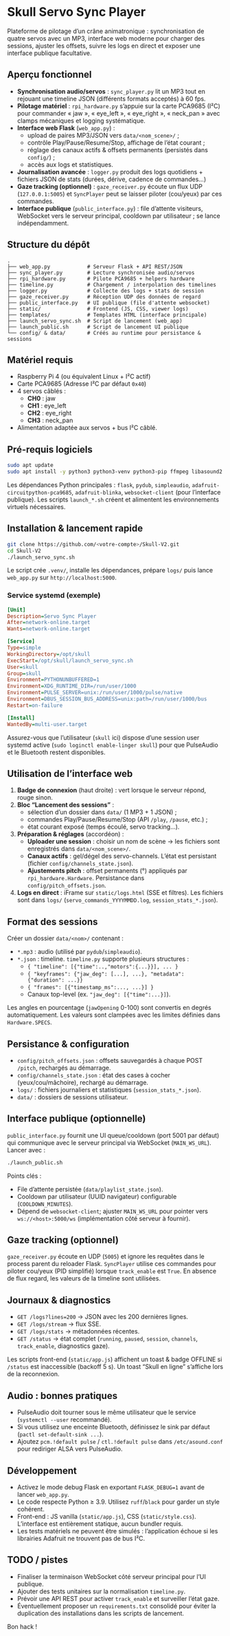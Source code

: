 ﻿# Skull Servo Sync Player

Plateforme de pilotage d’un crâne animatronique : synchronisation de quatre servos avec un MP3, interface web moderne pour charger des sessions, ajuster les offsets, suivre les logs en direct et exposer une interface publique facultative.

## Aperçu fonctionnel

- **Synchronisation audio/servos** : `sync_player.py` lit un MP3 tout en rejouant une timeline JSON (différents formats acceptés) à 60 fps.
- **Pilotage matériel** : `rpi_hardware.py` s’appuie sur la carte PCA9685 (I²C) pour commander « jaw », « eye_left », « eye_right », « neck_pan » avec clamps mécaniques et logging systématique.
- **Interface web Flask** (`web_app.py`) :
  - upload de paires MP3/JSON vers `data/<nom_scene>/` ;
  - contrôle Play/Pause/Resume/Stop, affichage de l’état courant ;
  - réglage des canaux actifs & offsets permanents (persistés dans `config/`) ;
  - accès aux logs et statistiques.
- **Journalisation avancée** : `logger.py` produit des logs quotidiens + fichiers JSON de stats (durées, dérive, cadence de commandes…)
- **Gaze tracking (optionnel)** : `gaze_receiver.py` écoute un flux UDP (`127.0.0.1:5005`) et `SyncPlayer` peut se laisser piloter (cou/yeux) par ces commandes.
- **Interface publique** (`public_interface.py`) : file d’attente visiteurs, WebSocket vers le serveur principal, cooldown par utilisateur ; se lance indépendamment.

## Structure du dépôt

```
.
├── web_app.py            # Serveur Flask + API REST/JSON
├── sync_player.py        # Lecture synchronisée audio/servos
├── rpi_hardware.py       # Pilote PCA9685 + helpers hardware
├── timeline.py           # Chargement / interpolation des timelines
├── logger.py             # Collecte des logs + stats de session
├── gaze_receiver.py      # Réception UDP des données de regard
├── public_interface.py   # UI publique (file d'attente websocket)
├── static/               # Frontend (JS, CSS, viewer logs)
├── templates/            # Templates HTML (interface principale)
├── launch_servo_sync.sh  # Script de lancement (web_app)
├── launch_public.sh      # Script de lancement UI publique
└── config/ & data/       # Créés au runtime pour persistance & sessions
```

## Matériel requis

- Raspberry Pi 4 (ou équivalent Linux + I²C actif)
- Carte PCA9685 (Adresse I²C par défaut `0x40`)
- 4 servos câblés :
  - **CH0** : jaw
  - **CH1** : eye_left
  - **CH2** : eye_right
  - **CH3** : neck_pan
- Alimentation adaptée aux servos + bus I²C câblé.

## Pré-requis logiciels

```bash
sudo apt update
sudo apt install -y python3 python3-venv python3-pip ffmpeg libasound2 i2c-tools pulseaudio pulseaudio-utils pulseaudio-module-bluetooth
```

Les dépendances Python principales : `flask`, `pydub`, `simpleaudio`, `adafruit-circuitpython-pca9685`, `adafruit-blinka`, `websocket-client` (pour l’interface publique). Les scripts `launch_*.sh` créent et alimentent les environnements virtuels nécessaires.

## Installation & lancement rapide

```bash
git clone https://github.com/<votre-compte>/Skull-V2.git
cd Skull-V2
./launch_servo_sync.sh
```

Le script crée `.venv/`, installe les dépendances, prépare `logs/` puis lance `web_app.py` sur `http://localhost:5000`.

### Service systemd (exemple)

```ini
[Unit]
Description=Servo Sync Player
After=network-online.target
Wants=network-online.target

[Service]
Type=simple
WorkingDirectory=/opt/skull
ExecStart=/opt/skull/launch_servo_sync.sh
User=skull
Group=skull
Environment=PYTHONUNBUFFERED=1
Environment=XDG_RUNTIME_DIR=/run/user/1000
Environment=PULSE_SERVER=unix:/run/user/1000/pulse/native
Environment=DBUS_SESSION_BUS_ADDRESS=unix:path=/run/user/1000/bus
Restart=on-failure

[Install]
WantedBy=multi-user.target
```

Assurez-vous que l’utilisateur (`skull` ici) dispose d’une session user systemd active (`sudo loginctl enable-linger skull`) pour que PulseAudio et le Bluetooth restent disponibles.

## Utilisation de l’interface web

1. **Badge de connexion** (haut droite) : vert lorsque le serveur répond, rouge sinon.
2. **Bloc “Lancement des sessions”** :
   - sélection d’un dossier dans `data/` (1 MP3 + 1 JSON) ;
   - commandes Play/Pause/Resume/Stop (API `/play`, `/pause`, etc.) ;
   - état courant exposé (temps écoulé, servo tracking…).
3. **Préparation & réglages** (accordéon) :
   - **Uploader une session** : choisir un nom de scène → les fichiers sont enregistrés dans `data/<nom_scene>/`.
   - **Canaux actifs** : gel/dégel des servo-channels. L’état est persistant (fichier `config/channels_state.json`).
   - **Ajustements pitch** : offset permanents (°) appliqués par `rpi_hardware.Hardware`. Persistance dans `config/pitch_offsets.json`.
4. **Logs en direct** : iFrame sur `static/logs.html` (SSE et filtres). Les fichiers sont dans `logs/` (`servo_commands_YYYYMMDD.log`, `session_stats_*.json`).

## Format des sessions

Créer un dossier `data/<nom>/` contenant :

- `*.mp3` : audio (utilisé par `pydub`/`simpleaudio`).
- `*.json` : timeline. `timeline.py` supporte plusieurs structures :
  - `{ "timeline": [{"time":..,"motors":{...}}], ... }`
  - `{ "keyframes": {"jaw_deg": [...], ...}, "metadata": {"duration": ...}}`
  - `{ "frames": [{"timestamp_ms":..., ...}] }`
  - Canaux top-level (ex. `"jaw_deg": [{"time":...}]`).

Les angles en pourcentage (`jawOpening` 0-100) sont convertis en degrés automatiquement. Les valeurs sont clampées avec les limites définies dans `Hardware.SPECS`.

## Persistance & configuration

- `config/pitch_offsets.json` : offsets sauvegardés à chaque POST `/pitch`, rechargés au démarrage.
- `config/channels_state.json` : état des cases à cocher (yeux/cou/mâchoire), rechargé au démarrage.
- `logs/` : fichiers journaliers et statistiques (`session_stats_*.json`).
- `data/` : dossiers de sessions utilisateur.

## Interface publique (optionnelle)

`public_interface.py` fournit une UI queue/cooldown (port 5001 par défaut) qui communique avec le serveur principal via WebSocket (`MAIN_WS_URL`). Lancer avec :

```bash
./launch_public.sh
```

Points clés :
- File d’attente persistée (`data/playlist_state.json`).
- Cooldown par utilisateur (UUID navigateur) configurable (`COOLDOWN_MINUTES`).
- Dépend de `websocket-client`; ajuster `MAIN_WS_URL` pour pointer vers `ws://<host>:5000/ws` (implémentation côté serveur à fournir).

## Gaze tracking (optionnel)

`gaze_receiver.py` écoute en UDP (`5005`) et ignore les requêtes dans le process parent du reloader Flask. `SyncPlayer` utilise ces commandes pour piloter cou/yeux (PID simplifié) lorsque `track_enable` est `True`. En absence de flux regard, les valeurs de la timeline sont utilisées.

## Journaux & diagnostics

- `GET /logs?lines=200` → JSON avec les 200 dernières lignes.
- `GET /logs/stream` → flux SSE.
- `GET /logs/stats` → métadonnées récentes.
- `GET /status` → état complet (`running`, `paused`, `session`, `channels`, `track_enable`, diagnostics gaze).

Les scripts front-end (`static/app.js`) affichent un toast & badge OFFLINE si `/status` est inaccessible (backoff 5 s). Un toast “Skull en ligne” s’affiche lors de la reconnexion.

## Audio : bonnes pratiques

- PulseAudio doit tourner sous le même utilisateur que le service (`systemctl --user` recommandé).
- Si vous utilisez une enceinte Bluetooth, définissez le sink par défaut (`pactl set-default-sink ...`).
- Ajoutez `pcm.!default pulse` / `ctl.!default pulse` dans `/etc/asound.conf` pour rediriger ALSA vers PulseAudio.

## Développement

- Activez le mode debug Flask en exportant `FLASK_DEBUG=1` avant de lancer `web_app.py`.
- Le code respecte Python ≥ 3.9. Utilisez `ruff`/`black` pour garder un style cohérent.
- Front-end : JS vanilla (`static/app.js`), CSS (`static/style.css`). L’interface est entièrement statique, aucun bundler requis.
- Les tests matériels ne peuvent être simulés : l’application échoue si les librairies Adafruit ne trouvent pas de bus I²C.

## TODO / pistes

- Finaliser la terminaison WebSocket côté serveur principal pour l’UI publique.
- Ajouter des tests unitaires sur la normalisation `timeline.py`.
- Prévoir une API REST pour activer `track_enable` et surveiller l’état gaze.
- Éventuellement proposer un `requirements.txt` consolidé pour éviter la duplication des installations dans les scripts de lancement.

Bon hack !

